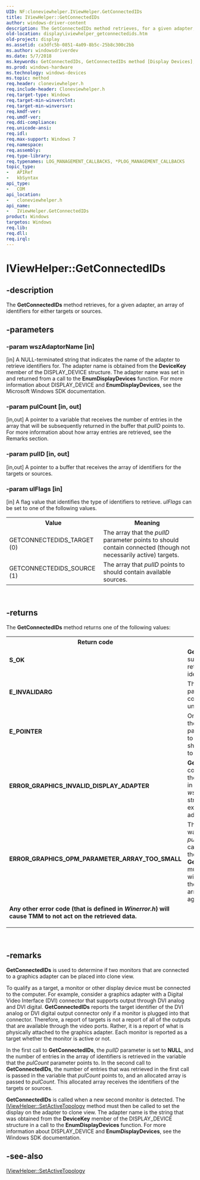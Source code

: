```yaml
---
UID: NF:cloneviewhelper.IViewHelper.GetConnectedIDs
title: IViewHelper::GetConnectedIDs
author: windows-driver-content
description: The GetConnectedIDs method retrieves, for a given adapter, an array of identifiers for either targets or sources.
old-location: display\iviewhelper_getconnectedids.htm
old-project: display
ms.assetid: ca3dfc5b-0851-4a09-8b5c-25b8c300c2bb
ms.author: windowsdriverdev
ms.date: 5/7/2018
ms.keywords: GetConnectedIDs, GetConnectedIDs method [Display Devices], GetConnectedIDs method [Display Devices],IViewHelper interface, IViewHelper interface [Display Devices],GetConnectedIDs method, IViewHelper.GetConnectedIDs, IViewHelper::GetConnectedIDs, TMM_Ref_0c676d81-3866-4c7e-91e9-cd986374fa00.xml, cloneviewhelper/IViewHelper::GetConnectedIDs, display.iviewhelper_getconnectedids
ms.prod: windows-hardware
ms.technology: windows-devices
ms.topic: method
req.header: cloneviewhelper.h
req.include-header: Cloneviewhelper.h
req.target-type: Windows
req.target-min-winverclnt: 
req.target-min-winversvr: 
req.kmdf-ver: 
req.umdf-ver: 
req.ddi-compliance: 
req.unicode-ansi: 
req.idl: 
req.max-support: Windows 7
req.namespace: 
req.assembly: 
req.type-library: 
req.typenames: LOG_MANAGEMENT_CALLBACKS, *PLOG_MANAGEMENT_CALLBACKS
topic_type:
-	APIRef
-	kbSyntax
api_type:
-	COM
api_location:
-	cloneviewhelper.h
api_name:
-	IViewHelper.GetConnectedIDs
product: Windows
targetos: Windows
req.lib: 
req.dll: 
req.irql: 
---
```


# IViewHelper::GetConnectedIDs


## -description


The <b>GetConnectedIDs</b> method retrieves, for a given adapter, an array of identifiers for either targets or sources. 


## -parameters




### -param wszAdaptorName [in]

[in] A NULL-terminated string that indicates the name of the adapter to retrieve identifiers for. The adapter name is obtained from the <b>DeviceKey</b> member of the DISPLAY_DEVICE structure. The adapter name was set in and returned from a call to the <b>EnumDisplayDevices</b> function. For more information about DISPLAY_DEVICE and <b>EnumDisplayDevices</b>, see the Microsoft Windows SDK documentation. 


### -param pulCount [in, out]

[in,out] A pointer to a variable that receives the number of entries in the array that will be subsequently returned in the buffer that <i>pulID</i> points to. For more information about how array entries are retrieved, see the Remarks section.  


### -param pulID [in, out]

[in,out] A pointer to a buffer that receives the array of identifiers for the targets or sources. 


### -param ulFlags [in]

[in] A flag value that identifies the type of identifiers to retrieve. <i>ulFlags</i> can be set to one of the following values.

<table>
<tr>
<th>Value</th>
<th>Meaning</th>
</tr>
<tr>
<td>
GETCONNECTEDIDS_TARGET (0)

</td>
<td>
The array that the <i>pulID</i> parameter points to should contain connected (though not necessarily active) targets.

</td>
</tr>
<tr>
<td>
GETCONNECTEDIDS_SOURCE (1)

</td>
<td>
The array that <i>pulID</i> points to should contain available sources.

</td>
</tr>
</table>
 


## -returns



The <b>GetConnectedIDs</b> method returns one of the following values: 

<table>
<tr>
<th>Return code</th>
<th>Description</th>
</tr>
<tr>
<td width="40%">
<dl>
<dt><b>S_OK </b></dt>
</dl>
</td>
<td width="60%">
<b>GetConnectedIDs</b> successfully retrieved identifiers. 

</td>
</tr>
<tr>
<td width="40%">
<dl>
<dt><b>E_INVALIDARG </b></dt>
</dl>
</td>
<td width="60%">
The <i>ulFlags</i> parameter contained an unknown value.

</td>
</tr>
<tr>
<td width="40%">
<dl>
<dt><b>E_POINTER </b></dt>
</dl>
</td>
<td width="60%">
One or more of the pointer parameters is set to <b>NULL</b> when it should not be set to <b>NULL</b>. 

</td>
</tr>
<tr>
<td width="40%">
<dl>
<dt><b>ERROR_GRAPHICS_INVALID_DISPLAY_ADAPTER </b></dt>
</dl>
</td>
<td width="60%">
<b>GetConnectedIDs</b> could not match the adapter name in the <i>wszAdaptorName</i> string to an existing graphics adapter's name. 

</td>
</tr>
<tr>
<td width="40%">
<dl>
<dt><b>ERROR_GRAPHICS_OPM_PARAMETER_ARRAY_TOO_SMALL </b></dt>
</dl>
</td>
<td width="60%">
The array that was passed in the <i>pulID</i> parameter cannot hold all of the data that <b>GetConnectedIDs</b> must insert. TMM will then query for the number of array elements again. 

</td>
</tr>
<tr>
<td width="40%">
<dl>
<dt><b>Any other error code (that is defined in <i>Winerror.h</i>) will cause TMM to not act on the retrieved data.</b></dt>
</dl>
</td>
<td width="60%"></td>
</tr>
</table>
 




## -remarks



<b>GetConnectedIDs</b> is used to determine if two monitors that are connected to a graphics adapter can be placed into clone view.

 To qualify as a target, a monitor or other display device must be connected to the computer. For example, consider a graphics adapter with a Digital Video Interface (DVI) connector that supports output through DVI analog and DVI digital. <b>GetConnectedIDs</b> reports the target identifier of the DVI analog or DVI digital output connector only if a monitor is plugged into that connector. Therefore, a report of targets is not a report of all of the outputs that are available through the video ports. Rather, it is a report of what is physically attached to the graphics adapter. Each monitor is reported as a target whether the monitor is active or not.

In the first call to <b>GetConnectedIDs</b>, the <i>pulID </i>parameter is set to <b>NULL</b>, and the number of entries in the array of identifiers is retrieved in the variable that the <i>pulCount</i> parameter points to. In the second call to <b>GetConnectedIDs</b>, the number of entries that was retrieved in the first call is passed in the variable that <i>pulCount</i> points to, and an allocated array is passed to <i>pulCount</i>. This allocated array receives the identifiers of the targets or sources. 

<b>GetConnectedIDs</b> is called when a new second monitor is detected. The <a href="https://msdn.microsoft.com/library/windows/hardware/ff568174">IViewHelper::SetActiveTopology</a> method must then be called to set the display on the adapter to clone view. The adapter name is the string that was obtained from the <b>DeviceKey</b> member of the DISPLAY_DEVICE structure in a call to the <b>EnumDisplayDevices</b> function. For more information about DISPLAY_DEVICE and <b>EnumDisplayDevices</b>, see the Windows SDK documentation.




## -see-also




<a href="https://msdn.microsoft.com/library/windows/hardware/ff568174">IViewHelper::SetActiveTopology</a>
 

 

